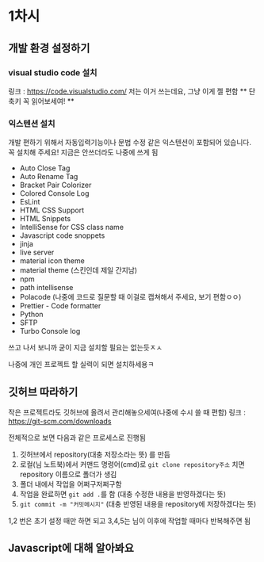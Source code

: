 # 1차시
## 개발 환경 설정하기
### visual studio code 설치
링크 : https://code.visualstudio.com/
저는 이거 쓰는데요, 그냥 이게 젤 편함
** 단축키 꼭 읽어보세여! **
### 익스텐션 설치
개발 편하기 위해서 자동입력기능이나 문법 수정 같은 익스텐션이 포함되어 있습니다.  
꼭 설치해 주세요! 지금은 안쓰더라도 나중에 쓰게 됨
- Auto Close Tag
- Auto Rename Tag
- Bracket Pair Colorizer
- Colored Console Log
- EsLint
- HTML CSS Support
- HTML Snippets
- IntelliSense for CSS class name
- Javascript code snoppets
- jinja
- live server
- material icon theme
- material theme (스킨인데 제일 간지남)
- npm
- path intellisense
- Polacode (나중에 코드로 질문할 때 이걸로 캡쳐해서 주세요, 보기 편함ㅇㅇ)
- Prettier - Code formatter
- Python
- SFTP
- Turbo Console log

쓰고 나서 보니까 굳이 지금 설치할 필요는 없는듯ㅈㅅ

나중에 개인 프로젝트 할 실력이 되면 설치하세용ㅋ

## 깃허브 따라하기
작은 프로젝트라도 깃허브에 올려서 관리해놓으세여(나중에 수시 쓸 때 편함)
링크 : https://git-scm.com/downloads

전체적으로 보면 다음과 같은 프로세스로 진행됨
1. 깃허브에서 repository(대충 저장소라는 뜻) 를 만듬
2. 로컬(님 노트북)에서 커맨드 명령어(cmd)로 `git clone repository주소` 치면 repository 이름으로 폴더가 생김
3. 폴더 내에서 작업을 어쩌구저쩌구함
4. 작업을 완료하면 `git add .`를 함 (대충 수정한 내용을 반영하겠다는 뜻)
5. `git commit -m "커밋메시지"` (대충 반영된 내용을 repository에 저장하겠다는 뜻)

1,2 번은 초기 설정 때만 하면 되고 3,4,5는 님이 이후에 작업할 때마다 반복해주면 됨

## Javascript에 대해 알아봐요